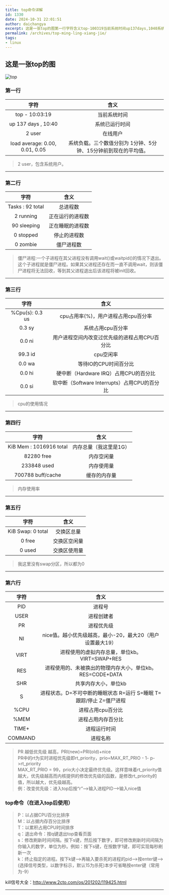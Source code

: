 ```yaml
---
title: top命令详解
id: 1330
date: 2024-10-31 22:01:51
author: daichangya
excerpt: 这是一张top的图第一行字符含义top-100319当前系统时间up137days,1040系统已运行时间2user在线用户loadaverage0.00,0.01,0.05系统负载。三个数值分别为1分钟、5分钟、15分钟前到现在的平均值。2user，包含系统用户。第二行字符含义Tasks
permalink: /archives/top-ming-ling-xiang-jie/
tags:
- linux
---
```


## 这是一张top的图
![top](http://images.jsdiff.com/upload/2020/04/aylmu-5xewf-7e6f10122db5489b92aa74049d335e87.jpg)
<h3>第一行</h3>
<table>
<thead>
<tr>
<th style="text-align:center">字符</th>
<th style="text-align:center">含义</th>
</tr>
</thead>
<tbody>
<tr>
<td style="text-align:center">top - 10:03:19</td>
<td style="text-align:center">当前系统时间</td>
</tr>
<tr>
<td style="text-align:center">up 137 days , 10:40</td>
<td style="text-align:center">系统已运行时间</td>
</tr>
<tr>
<td style="text-align:center">2 user</td>
<td style="text-align:center">在线用户</td>
</tr>
<tr>
<td style="text-align:center">load average: 0.00, 0.01, 0.05</td>
<td style="text-align:center">系统负载。三个数值分别为  1分钟、5分钟、15分钟前到现在的平均值。</td>
</tr>
</tbody>
</table>
<blockquote>
<p>2 user，包含系统用户。</p>
</blockquote>
<hr>
<h3>第二行</h3>
<table>
<thead>
<tr>
<th style="text-align:center">字符</th>
<th style="text-align:center">含义</th>
</tr>
</thead>
<tbody>
<tr>
<td style="text-align:center">Tasks : 92 total</td>
<td style="text-align:center">总进程数</td>
</tr>
<tr>
<td style="text-align:center">2 running</td>
<td style="text-align:center">正在运行的进程数</td>
</tr>
<tr>
<td style="text-align:center">90 sleeping</td>
<td style="text-align:center">正在睡眠的进程数</td>
</tr>
<tr>
<td style="text-align:center">0 stopped</td>
<td style="text-align:center">停止的进程数</td>
</tr>
<tr>
<td style="text-align:center">0 zombie</td>
<td style="text-align:center">僵尸进程数</td>
</tr>
</tbody>
</table>
<blockquote>
<p>僵尸进程:一个子进程在其父进程没有调用wait()或waitpid()的情况下退出。这个子进程就是僵尸进程。如果其父进程还存在而一直不调用wait，则该僵尸进程将无法回收，等到其父进程退出后该进程将被init回收。</p>
</blockquote>
<hr>
<h3>第三行</h3>
<table>
<thead>
<tr>
<th style="text-align:center">字符</th>
<th style="text-align:center">含义</th>
</tr>
</thead>
<tbody>
<tr>
<td style="text-align:center">%Cpu(s): 0.3 us</td>
<td style="text-align:center">cpu占用率(%)，用户进程占用cpu百分率</td>
</tr>
<tr>
<td style="text-align:center">0.3 sy</td>
<td style="text-align:center">系统占用cpu百分率</td>
</tr>
<tr>
<td style="text-align:center">0.0 ni</td>
<td style="text-align:center">用户进程空间内改变过优先级的进程占用CPU百分比</td>
</tr>
<tr>
<td style="text-align:center">99.3 id</td>
<td style="text-align:center">cpu空闲率</td>
</tr>
<tr>
<td style="text-align:center">0.0 wa</td>
<td style="text-align:center">等待IO的CPU时间百分比</td>
</tr>
<tr>
<td style="text-align:center">0.0 hi</td>
<td style="text-align:center">硬中断（Hardware IRQ）占用CPU的百分比</td>
</tr>
<tr>
<td style="text-align:center">0.0 si</td>
<td style="text-align:center">软中断（Software Interrupts）占用CPU的百分比</td>
</tr>
</tbody>
</table>
<blockquote>
<p>cpu的使用情况</p>
</blockquote>
<hr>
<h3>第四行</h3>
<table>
<thead>
<tr>
<th style="text-align:center">字符</th>
<th style="text-align:center">含义</th>
</tr>
</thead>
<tbody>
<tr>
<td style="text-align:center">KiB Mem : 1016916 total</td>
<td style="text-align:center">内存总量（我这里是1G）</td>
</tr>
<tr>
<td style="text-align:center">82280 free</td>
<td style="text-align:center">内存空闲量</td>
</tr>
<tr>
<td style="text-align:center">233848 used</td>
<td style="text-align:center">内存使用量</td>
</tr>
<tr>
<td style="text-align:center">700788 buff/cache</td>
<td style="text-align:center">缓存的内存量</td>
</tr>
</tbody>
</table>
<blockquote>
<p>内存使用率</p>
</blockquote>
<hr>
<h3>第五行</h3>
<table>
<thead>
<tr>
<th style="text-align:center">字符</th>
<th style="text-align:center">含义</th>
</tr>
</thead>
<tbody>
<tr>
<td style="text-align:center">KiB Swap: 0 total</td>
<td style="text-align:center">交换区总量</td>
</tr>
<tr>
<td style="text-align:center">0 free</td>
<td style="text-align:center">交换区空闲量</td>
</tr>
<tr>
<td style="text-align:center">0 used</td>
<td style="text-align:center">交换区使用量</td>
</tr>
</tbody>
</table>
<blockquote>
<p>我这里没有swap分区，所以都为0</p>
</blockquote>
<hr>
<h3>第六行</h3>
<table>
<thead>
<tr>
<th style="text-align:center">字符</th>
<th style="text-align:center">含义</th>
</tr>
</thead>
<tbody>
<tr>
<td style="text-align:center">PID</td>
<td style="text-align:center">进程号</td>
</tr>
<tr>
<td style="text-align:center">USER</td>
<td style="text-align:center">进程创建者</td>
</tr>
<tr>
<td style="text-align:center">PR</td>
<td style="text-align:center">进程优先级</td>
</tr>
<tr>
<td style="text-align:center">NI</td>
<td style="text-align:center">nice值。越小优先级越高，最小-20，最大20（用户设置最大19）</td>
</tr>
<tr>
<td style="text-align:center">VIRT</td>
<td style="text-align:center">进程使用的虚拟内存总量，单位kb。VIRT=SWAP+RES</td>
</tr>
<tr>
<td style="text-align:center">RES</td>
<td style="text-align:center">进程使用的、未被换出的物理内存大小，单位kb。RES=CODE+DATA</td>
</tr>
<tr>
<td style="text-align:center">SHR</td>
<td style="text-align:center">共享内存大小，单位kb</td>
</tr>
<tr>
<td style="text-align:center">S</td>
<td style="text-align:center">进程状态。D=不可中断的睡眠状态 R=运行 S=睡眠 T=跟踪/停止 Z=僵尸进程</td>
</tr>
<tr>
<td style="text-align:center">%CPU</td>
<td style="text-align:center">进程占用cpu百分比</td>
</tr>
<tr>
<td style="text-align:center">%MEM</td>
<td style="text-align:center">进程占用内存百分比</td>
</tr>
<tr>
<td style="text-align:center">TIME+</td>
<td style="text-align:center">进程运行时间</td>
</tr>
<tr>
<td style="text-align:center">COMMAND</td>
<td style="text-align:center">进程名称</td>
</tr>
</tbody>
</table>
<blockquote>
<p>PR 越低优先级 越高，PRI(new)=PRI(old)+nice<br>
PR中的rt为实时进程优先级即rt_priority，prio=MAX_RT_PRIO - 1- p-&gt;rt_priority<br>
MAX_RT_PRIO = 99，prio大小决定最终优先级。这样意味着rt_priority值越大，优先级越高而内核提供的修改优先级的函数，是修改rt_priority的值，所以越大，优先级越高。<br>
例：改变优先级：进入top后按“r”–&gt;输入进程PID–&gt;输入nice值</p>
</blockquote>
<h3>top命令（在进入top后使用）</h3>
<blockquote>
<p>P：以占据CPU百分比排序<br>
M：以占据内存百分比排序<br>
T：以累积占用CPU时间排序<br>
q：退出命令：按q键退出top查看页面<br>
s：修改刷新时间间隔。按下s键，然后按下数字，即可修改刷新时间间隔为你输入的数字，单位为秒。例如：按下s键，在按数字1键，即可实现每秒刷新一次<br>
k：终止指定的进程。按下k键--&gt;再输入要杀死的进程的pid--&gt;按enter键--&gt;(选择信号类型，以数字标示，默认15为杀死)本步可省略按enter键（常用为-9）</p>
</blockquote>
<p>kill信号大全：<a href="https://link.jianshu.com?t=http://www.2cto.com/os/201202/119425.html" target="_blank" rel="nofollow">http://www.2cto.com/os/201202/119425.html</a></p>
<hr>
</article>